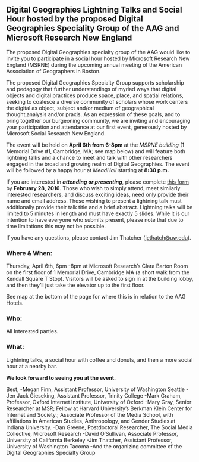 ## Digital Geographies Lightning Talks and Social Hour hosted by the proposed Digital Geographies Speciality Group of the AAG and Microsoft Research New England

The proposed Digital Geographies specialty group of the AAG would like to invite you to participate in a social hour hosted by Microsoft Research New England (MSRNE) during the upcoming annual meeting of the American Association of Geographers in Boston.

The proposed Digital Geographies Specialty Group supports scholarship and pedagogy that further understandings of myriad ways that digital objects and digital practices produce space, place, and spatial relations, seeking to coalesce a diverse community of scholars whose work centers the digital as object, subject and/or medium of geographical thought,analysis and/or praxis. As an expression of these goals, and to bring together our burgeoning community, we are inviting and encouraging your participation and attendance at our first event, generously hosted by Microsoft Social Research New England.

The event will be held on **April 6th from 6-8pm** at the _MSRNE building_ (1 Memorial Drive #1, Cambridge, MA; see map below) and will feature both lightning talks and a chance to meet and talk with other researchers engaged in the broad and growing realm of Digital Geographies. The event will be followed by a happy hour at _MeadHall_ starting at **8:30 p.m.**

If you are interested in **_attending or presenting_**, please complete [this form](https://docs.google.com/forms/d/e/1FAIpQLSeLVM6HZaY-1bfuEV2Dun9aamPv5oDD_aHqkySFZ_AoAbzojw/viewform?c=0&w=1) by **February 28, 2016**. Those who wish to simply attend, meet similarly interested researchers, and discuss exciting ideas, need only provide their name and email address. Those wishing to present a lightning talk must additionally provide their talk title and a brief abstract. Lightning talks will be limited to 5 minutes in length and must have exactly 5 slides. While it is our intention to have everyone who submits present, please note that due to time limitations this may not be possible.

If you have any questions, please contact Jim Thatcher (jethatch@uw.edu).

### Where & When:
Thursday, April 6th, 6pm -8pm at Microsoft Research’s Clara Barton Room on the first floor of 1 Memorial Drive, Cambridge MA (a short walk from the Kendall Square T Stop). Visitors will be asked to sign in at the building lobby, and then they’ll just take the elevator up to the first floor. 

See map at the bottom of the page for where this is in relation to the AAG Hotels.

### Who:
All Interested parties.

### What:
Lightning talks, a social hour with coffee and donuts, and then a more social hour at a nearby bar.


**We look forward to seeing you at the event.**

Best,
-Megan Finn, Assistant Professor, University of Washington Seattle
-Jen Jack Gieseking, Assistant Professor, Trinity College
-Mark Graham, Professor, Oxford Internet Institute, University of Oxford
-Mary Gray, Senior Researcher at MSR; Fellow at Harvard University’s Berkman Klein Center for Internet and Society.; Associate Professor of the Media School, with affiliations in American Studies, Anthropology, and Gender Studies at Indiana University.
-Dan Greene, Postdoctoral Researcher, The Social Media Collective, Microsoft Research
-David O’Sullivan, Associate Professor, University of California Berkeley
-Jim Thatcher, Assistant Professor, University of Washington Tacoma
-And the organizing committee of the Digital Geographies Specialty Group
